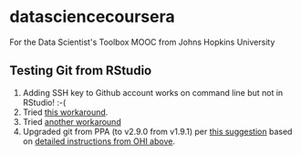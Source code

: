 # datasciencecoursera
For the Data Scientist's Toolbox MOOC from Johns Hopkins University

## Testing Git from RStudio
1. Adding SSH key to Github account works on command line but not in RStudio! :-( 
2. Tried [this workaround](https://github.com/STAT545-UBC/Discussion/issues/93 "STAT 545 @ University of British Columbia").
3. Tried [another workaround](https://github.com/OHI-Science/ohicore/issues/104 "Ocean Health Index")
4. Upgraded git from PPA (to v2.9.0 from v1.9.1) per [this suggestion](http://askubuntu.com/a/568596) based on [detailed instructions from OHI above](http://ohi-science.org/manual/#rpostback-askpass-error).